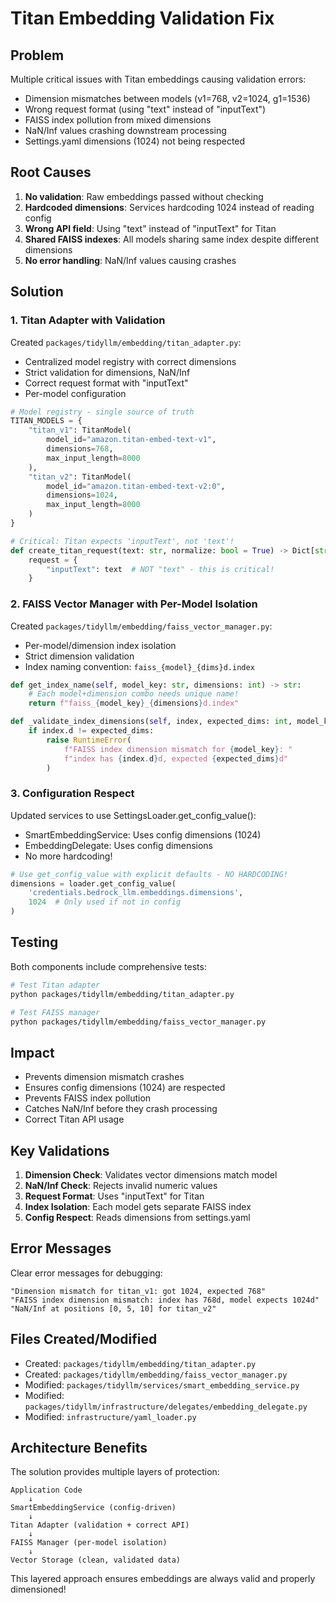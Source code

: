 # Titan Embedding Validation Fix

## Problem
Multiple critical issues with Titan embeddings causing validation errors:
- Dimension mismatches between models (v1=768, v2=1024, g1=1536)
- Wrong request format (using "text" instead of "inputText")
- FAISS index pollution from mixed dimensions
- NaN/Inf values crashing downstream processing
- Settings.yaml dimensions (1024) not being respected

## Root Causes
1. **No validation**: Raw embeddings passed without checking
2. **Hardcoded dimensions**: Services hardcoding 1024 instead of reading config
3. **Wrong API field**: Using "text" instead of "inputText" for Titan
4. **Shared FAISS indexes**: All models sharing same index despite different dimensions
5. **No error handling**: NaN/Inf values causing crashes

## Solution

### 1. Titan Adapter with Validation
Created `packages/tidyllm/embedding/titan_adapter.py`:
- Centralized model registry with correct dimensions
- Strict validation for dimensions, NaN/Inf
- Correct request format with "inputText"
- Per-model configuration

```python
# Model registry - single source of truth
TITAN_MODELS = {
    "titan_v1": TitanModel(
        model_id="amazon.titan-embed-text-v1",
        dimensions=768,
        max_input_length=8000
    ),
    "titan_v2": TitanModel(
        model_id="amazon.titan-embed-text-v2:0",
        dimensions=1024,
        max_input_length=8000
    )
}

# Critical: Titan expects 'inputText', not 'text'!
def create_titan_request(text: str, normalize: bool = True) -> Dict[str, Any]:
    request = {
        "inputText": text  # NOT "text" - this is critical!
    }
```

### 2. FAISS Vector Manager with Per-Model Isolation
Created `packages/tidyllm/embedding/faiss_vector_manager.py`:
- Per-model/dimension index isolation
- Strict dimension validation
- Index naming convention: `faiss_{model}_{dims}d.index`

```python
def get_index_name(self, model_key: str, dimensions: int) -> str:
    # Each model+dimension combo needs unique name!
    return f"faiss_{model_key}_{dimensions}d.index"

def _validate_index_dimensions(self, index, expected_dims: int, model_key: str):
    if index.d != expected_dims:
        raise RuntimeError(
            f"FAISS index dimension mismatch for {model_key}: "
            f"index has {index.d}d, expected {expected_dims}d"
        )
```

### 3. Configuration Respect
Updated services to use SettingsLoader.get_config_value():
- SmartEmbeddingService: Uses config dimensions (1024)
- EmbeddingDelegate: Uses config dimensions
- No more hardcoding!

```python
# Use get_config_value with explicit defaults - NO HARDCODING!
dimensions = loader.get_config_value(
    'credentials.bedrock_llm.embeddings.dimensions',
    1024  # Only used if not in config
)
```

## Testing
Both components include comprehensive tests:

```bash
# Test Titan adapter
python packages/tidyllm/embedding/titan_adapter.py

# Test FAISS manager
python packages/tidyllm/embedding/faiss_vector_manager.py
```

## Impact
- Prevents dimension mismatch crashes
- Ensures config dimensions (1024) are respected
- Prevents FAISS index pollution
- Catches NaN/Inf before they crash processing
- Correct Titan API usage

## Key Validations
1. **Dimension Check**: Validates vector dimensions match model
2. **NaN/Inf Check**: Rejects invalid numeric values
3. **Request Format**: Uses "inputText" for Titan
4. **Index Isolation**: Each model gets separate FAISS index
5. **Config Respect**: Reads dimensions from settings.yaml

## Error Messages
Clear error messages for debugging:
```
"Dimension mismatch for titan_v1: got 1024, expected 768"
"FAISS index dimension mismatch: index has 768d, model expects 1024d"
"NaN/Inf at positions [0, 5, 10] for titan_v2"
```

## Files Created/Modified
- Created: `packages/tidyllm/embedding/titan_adapter.py`
- Created: `packages/tidyllm/embedding/faiss_vector_manager.py`
- Modified: `packages/tidyllm/services/smart_embedding_service.py`
- Modified: `packages/tidyllm/infrastructure/delegates/embedding_delegate.py`
- Modified: `infrastructure/yaml_loader.py`

## Architecture Benefits
The solution provides multiple layers of protection:
```
Application Code
    ↓
SmartEmbeddingService (config-driven)
    ↓
Titan Adapter (validation + correct API)
    ↓
FAISS Manager (per-model isolation)
    ↓
Vector Storage (clean, validated data)
```

This layered approach ensures embeddings are always valid and properly dimensioned!
